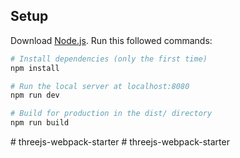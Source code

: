 ## Setup
Download [Node.js](https://nodejs.org/en/download/).
Run this followed commands:

``` bash
# Install dependencies (only the first time)
npm install

# Run the local server at localhost:8080
npm run dev

# Build for production in the dist/ directory
npm run build
```
#   t h r e e j s - w e b p a c k - s t a r t e r 
 
 #   t h r e e j s - w e b p a c k - s t a r t e r 
 
 
